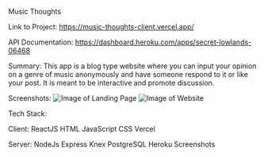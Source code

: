 Music Thoughts


Link to Project: https://music-thoughts-client.vercel.app/

API Documentation: https://dashboard.heroku.com/apps/secret-lowlands-06468

Summary: This app is a blog type website where you can input your opinion on a genre of music anonymously
and have someone respond to it or like your post. It is meant to be interactive and promote discussion.

Screenshots: 
![Image of Landing Page](https://puu.sh/FWy17/7eed5ca273.png)
![Image of Website](https://puu.sh/FWy0U/9e538740ea.png)

Tech Stack: 

Client:
ReactJS
HTML
JavaScript
CSS
Vercel

Server:
NodeJs
Express
Knex
PostgreSQL
Heroku
Screenshots